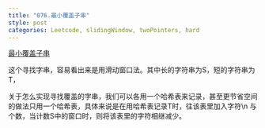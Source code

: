 ```yaml
---
title: "076.最小覆盖子串"
style: post
categories: Leetcode, slidingWindow, twoPointers, hard
---
```


[最小覆盖子串](https://leetcode-cn.com/problems/minimum-window-substring/)

这个寻找字串，容易看出来是用滑动窗口法。其中长的字符串为S，短的字符串为T，

关于怎么实现寻找覆盖的字串，我们可以各用一个哈希表来记录，甚至更节省空间的做法只用一个哈希表，具体来说是在用哈希表记录T时，往该表里加入字符\n
与个数，当计数S中的窗口时，则将该表里的字符相继减少。
